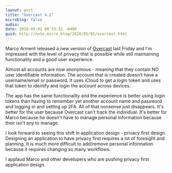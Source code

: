 ```yaml
---
layout: post
title: "Overcast 4.2"
microblog: false
audio: 
date: 2018-05-01 08:53:51 -0400
guid: http://nate.micro.blog/2018/05/01/overcast.html
---
```

Marco Arment released a new version of [Overcast](https://marco.org/2018/04/27/overcast42) last Friday and I'm impressed with the level of privacy that is possible while still maintaining functionality and a good user experience.

Almost all accounts are now anonymous - meaning that they contain NO user identifiable information. The account that is created doesn't have a username/email or password. It uses iCloud to get a login token and uses that token to identify and login the account across devices.

The app has the same functionality and the experience is better using login tokens than having to remember yet another account name and password and logging in and setting up 2FA. All of that nonsense just disappears. It's better for the user because Overcast can't track the individual. It's better for Marco because he doesn't have to manage personal information because their isn't any to manage.

I look forward to seeing this shift in application design - privacy first design. Designing an application to have privacy first requires a lot of foresight and planning. It is much more difficult to add/remove personal information because it requires changing so many workflows.

I applaud Marco and other developers who are pushing privacy first application design.
